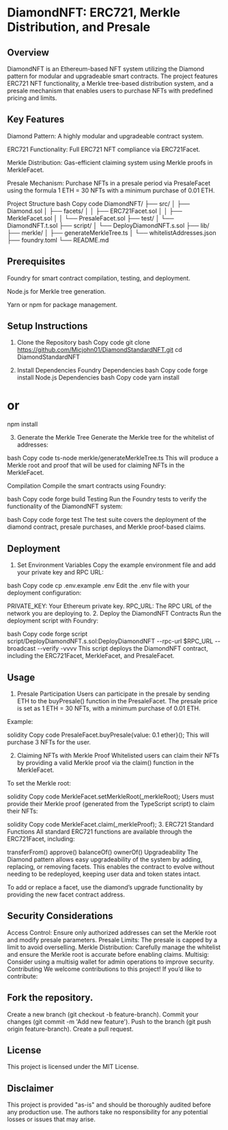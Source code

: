 # DiamondNFT: ERC721, Merkle Distribution, and Presale

## Overview

DiamondNFT is an Ethereum-based NFT system utilizing the Diamond pattern for modular and upgradeable smart contracts. The project features ERC721 NFT functionality, a Merkle tree-based distribution system, and a presale mechanism that enables users to purchase NFTs with predefined pricing and limits.

## Key Features

Diamond Pattern: A highly modular and upgradeable contract system.

ERC721 Functionality: Full ERC721 NFT compliance via ERC721Facet.

Merkle Distribution: Gas-efficient claiming system using Merkle proofs in MerkleFacet.

Presale Mechanism: Purchase NFTs in a presale period via PresaleFacet using the formula 1 ETH = 30 NFTs with a minimum purchase of 0.01 ETH.

Project Structure
bash
Copy code
DiamondNFT/
├── src/
│   ├── Diamond.sol
│   ├── facets/
│   │   ├── ERC721Facet.sol
│   │   ├── MerkleFacet.sol
│   │   └── PresaleFacet.sol
├── test/
│   └── DiamondNFT.t.sol
├── script/
│   └── DeployDiamondNFT.s.sol
├── lib/
├── merkle/
│   ├── generateMerkleTree.ts
│   └── whitelistAddresses.json
├── foundry.toml
└── README.md

## Prerequisites

Foundry for smart contract compilation, testing, and deployment.

Node.js for Merkle tree generation.

Yarn or npm for package management.

## Setup Instructions

1. Clone the Repository
bash
Copy code
git clone https://github.com/Micjohn01/DiamondStandardNFT.git
cd DiamondStandardNFT

2. Install Dependencies
Foundry Dependencies
bash
Copy code
forge install
Node.js Dependencies
bash
Copy code
yarn install
# or
npm install

3. Generate the Merkle Tree
Generate the Merkle tree for the whitelist of addresses:

bash
Copy code
ts-node merkle/generateMerkleTree.ts
This will produce a Merkle root and proof that will be used for claiming NFTs in the MerkleFacet.

Compilation
Compile the smart contracts using Foundry:

bash
Copy code
forge build
Testing
Run the Foundry tests to verify the functionality of the DiamondNFT system:

bash
Copy code
forge test
The test suite covers the deployment of the diamond contract, presale purchases, and Merkle proof-based claims.

## Deployment
1. Set Environment Variables
Copy the example environment file and add your private key and RPC URL:

bash
Copy code
cp .env.example .env
Edit the .env file with your deployment configuration:

PRIVATE_KEY: Your Ethereum private key.
RPC_URL: The RPC URL of the network you are deploying to.
2. Deploy the DiamondNFT Contracts
Run the deployment script with Foundry:

bash
Copy code
forge script script/DeployDiamondNFT.s.sol:DeployDiamondNFT --rpc-url $RPC_URL --broadcast --verify -vvvv
This script deploys the DiamondNFT contract, including the ERC721Facet, MerkleFacet, and PresaleFacet.

## Usage

1. Presale Participation
Users can participate in the presale by sending ETH to the buyPresale() function in the PresaleFacet. The presale price is set as 1 ETH = 30 NFTs, with a minimum purchase of 0.01 ETH.

Example:

solidity
Copy code
PresaleFacet.buyPresale{value: 0.1 ether}();
This will purchase 3 NFTs for the user.

2. Claiming NFTs with Merkle Proof
Whitelisted users can claim their NFTs by providing a valid Merkle proof via the claim() function in the MerkleFacet.

To set the Merkle root:

solidity
Copy code
MerkleFacet.setMerkleRoot(_merkleRoot);
Users must provide their Merkle proof (generated from the TypeScript script) to claim their NFTs:

solidity
Copy code
MerkleFacet.claim(_merkleProof);
3. ERC721 Standard Functions
All standard ERC721 functions are available through the ERC721Facet, including:

transferFrom()
approve()
balanceOf()
ownerOf()
Upgradeability
The Diamond pattern allows easy upgradeability of the system by adding, replacing, or removing facets. This enables the contract to evolve without needing to be redeployed, keeping user data and token states intact.

To add or replace a facet, use the diamond’s upgrade functionality by providing the new facet contract address.

## Security Considerations
Access Control: Ensure only authorized addresses can set the Merkle root and modify presale parameters.
Presale Limits: The presale is capped by a limit to avoid overselling.
Merkle Distribution: Carefully manage the whitelist and ensure the Merkle root is accurate before enabling claims.
Multisig: Consider using a multisig wallet for admin operations to improve security.
Contributing
We welcome contributions to this project! If you’d like to contribute:

## Fork the repository.
Create a new branch (git checkout -b feature-branch).
Commit your changes (git commit -m 'Add new feature').
Push to the branch (git push origin feature-branch).
Create a pull request.

## License
This project is licensed under the MIT License.

## Disclaimer
This project is provided "as-is" and should be thoroughly audited before any production use. The authors take no responsibility for any potential losses or issues that may arise.